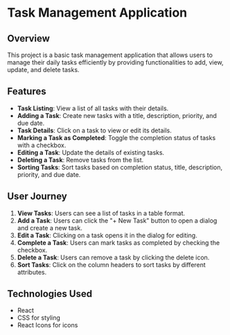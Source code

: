 # Task Management Application

## Overview

This project is a basic task management application that allows users to manage their daily tasks efficiently by providing functionalities to add, view, update, and delete tasks.

## Features

- **Task Listing**: View a list of all tasks with their details.
- **Adding a Task**: Create new tasks with a title, description, priority, and due date.
- **Task Details**: Click on a task to view or edit its details.
- **Marking a Task as Completed**: Toggle the completion status of tasks with a checkbox.
- **Editing a Task**: Update the details of existing tasks.
- **Deleting a Task**: Remove tasks from the list.
- **Sorting Tasks**: Sort tasks based on completion status, title, description, priority, and due date.

## User Journey

1. **View Tasks**: Users can see a list of tasks in a table format.
2. **Add a Task**: Users can click the "+ New Task" button to open a dialog and create a new task.
3. **Edit a Task**: Clicking on a task opens it in the dialog for editing.
4. **Complete a Task**: Users can mark tasks as completed by checking the checkbox.
5. **Delete a Task**: Users can remove a task by clicking the delete icon.
6. **Sort Tasks**: Click on the column headers to sort tasks by different attributes.

## Technologies Used

- React
- CSS for styling
- React Icons for icons
